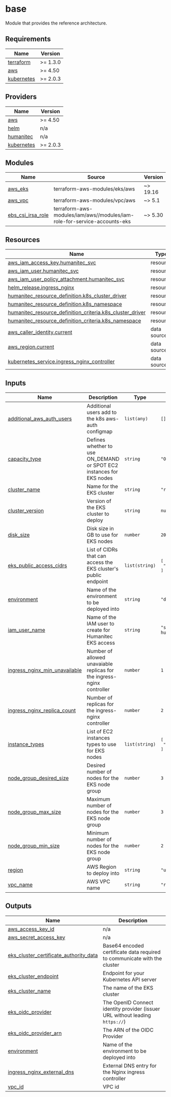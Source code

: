 # base 

Module that provides the reference architecture.

<!-- BEGIN_TF_DOCS -->
## Requirements

| Name | Version |
|------|---------|
| <a name="requirement_terraform"></a> [terraform](#requirement\_terraform) | >= 1.3.0 |
| <a name="requirement_aws"></a> [aws](#requirement\_aws) | >= 4.50 |
| <a name="requirement_kubernetes"></a> [kubernetes](#requirement\_kubernetes) | >= 2.0.3 |

## Providers

| Name | Version |
|------|---------|
| <a name="provider_aws"></a> [aws](#provider\_aws) | >= 4.50 |
| <a name="provider_helm"></a> [helm](#provider\_helm) | n/a |
| <a name="provider_humanitec"></a> [humanitec](#provider\_humanitec) | n/a |
| <a name="provider_kubernetes"></a> [kubernetes](#provider\_kubernetes) | >= 2.0.3 |

## Modules

| Name | Source | Version |
|------|--------|---------|
| <a name="module_aws_eks"></a> [aws\_eks](#module\_aws\_eks) | terraform-aws-modules/eks/aws | ~> 19.16 |
| <a name="module_aws_vpc"></a> [aws\_vpc](#module\_aws\_vpc) | terraform-aws-modules/vpc/aws | ~> 5.1 |
| <a name="module_ebs_csi_irsa_role"></a> [ebs\_csi\_irsa\_role](#module\_ebs\_csi\_irsa\_role) | terraform-aws-modules/iam/aws//modules/iam-role-for-service-accounts-eks | ~> 5.30 |

## Resources

| Name | Type |
|------|------|
| [aws_iam_access_key.humanitec_svc](https://registry.terraform.io/providers/hashicorp/aws/latest/docs/resources/iam_access_key) | resource |
| [aws_iam_user.humanitec_svc](https://registry.terraform.io/providers/hashicorp/aws/latest/docs/resources/iam_user) | resource |
| [aws_iam_user_policy_attachment.humanitec_svc](https://registry.terraform.io/providers/hashicorp/aws/latest/docs/resources/iam_user_policy_attachment) | resource |
| [helm_release.ingress_nginx](https://registry.terraform.io/providers/hashicorp/helm/latest/docs/resources/release) | resource |
| [humanitec_resource_definition.k8s_cluster_driver](https://registry.terraform.io/providers/humanitec/humanitec/latest/docs/resources/resource_definition) | resource |
| [humanitec_resource_definition.k8s_namespace](https://registry.terraform.io/providers/humanitec/humanitec/latest/docs/resources/resource_definition) | resource |
| [humanitec_resource_definition_criteria.k8s_cluster_driver](https://registry.terraform.io/providers/humanitec/humanitec/latest/docs/resources/resource_definition_criteria) | resource |
| [humanitec_resource_definition_criteria.k8s_namespace](https://registry.terraform.io/providers/humanitec/humanitec/latest/docs/resources/resource_definition_criteria) | resource |
| [aws_caller_identity.current](https://registry.terraform.io/providers/hashicorp/aws/latest/docs/data-sources/caller_identity) | data source |
| [aws_region.current](https://registry.terraform.io/providers/hashicorp/aws/latest/docs/data-sources/region) | data source |
| [kubernetes_service.ingress_nginx_controller](https://registry.terraform.io/providers/hashicorp/kubernetes/latest/docs/data-sources/service) | data source |

## Inputs

| Name | Description | Type | Default | Required |
|------|-------------|------|---------|:--------:|
| <a name="input_additional_aws_auth_users"></a> [additional\_aws\_auth\_users](#input\_additional\_aws\_auth\_users) | Additional users add to the k8s aws-auth configmap | `list(any)` | `[]` | no |
| <a name="input_capacity_type"></a> [capacity\_type](#input\_capacity\_type) | Defines whether to use ON\_DEMAND or SPOT EC2 instances for EKS nodes | `string` | `"ON_DEMAND"` | no |
| <a name="input_cluster_name"></a> [cluster\_name](#input\_cluster\_name) | Name for the EKS cluster | `string` | `"ref-arch"` | no |
| <a name="input_cluster_version"></a> [cluster\_version](#input\_cluster\_version) | Version of the EKS cluster to deploy | `string` | `null` | no |
| <a name="input_disk_size"></a> [disk\_size](#input\_disk\_size) | Disk size in GB to use for EKS nodes | `number` | `20` | no |
| <a name="input_eks_public_access_cidrs"></a> [eks\_public\_access\_cidrs](#input\_eks\_public\_access\_cidrs) | List of CIDRs that can access the EKS cluster's public endpoint | `list(string)` | <pre>[<br>  "0.0.0.0/0"<br>]</pre> | no |
| <a name="input_environment"></a> [environment](#input\_environment) | Name of the environment to be deployed into | `string` | `"development"` | no |
| <a name="input_iam_user_name"></a> [iam\_user\_name](#input\_iam\_user\_name) | Name of the IAM user to create for Humanitec EKS access | `string` | `"svc-humanitec"` | no |
| <a name="input_ingress_nginx_min_unavailable"></a> [ingress\_nginx\_min\_unavailable](#input\_ingress\_nginx\_min\_unavailable) | Number of allowed unavaiable replicas for the ingress-nginx controller | `number` | `1` | no |
| <a name="input_ingress_nginx_replica_count"></a> [ingress\_nginx\_replica\_count](#input\_ingress\_nginx\_replica\_count) | Number of replicas for the ingress-nginx controller | `number` | `2` | no |
| <a name="input_instance_types"></a> [instance\_types](#input\_instance\_types) | List of EC2 instances types to use for EKS nodes | `list(string)` | <pre>[<br>  "t3.large"<br>]</pre> | no |
| <a name="input_node_group_desired_size"></a> [node\_group\_desired\_size](#input\_node\_group\_desired\_size) | Desired number of nodes for the EKS node group | `number` | `3` | no |
| <a name="input_node_group_max_size"></a> [node\_group\_max\_size](#input\_node\_group\_max\_size) | Maximum number of nodes for the EKS node group | `number` | `3` | no |
| <a name="input_node_group_min_size"></a> [node\_group\_min\_size](#input\_node\_group\_min\_size) | Minimum number of nodes for the EKS node group | `number` | `2` | no |
| <a name="input_region"></a> [region](#input\_region) | AWS Region to deploy into | `string` | `"us-east-1"` | no |
| <a name="input_vpc_name"></a> [vpc\_name](#input\_vpc\_name) | AWS VPC name | `string` | `"ref-arch"` | no |

## Outputs

| Name | Description |
|------|-------------|
| <a name="output_aws_access_key_id"></a> [aws\_access\_key\_id](#output\_aws\_access\_key\_id) | n/a |
| <a name="output_aws_secret_access_key"></a> [aws\_secret\_access\_key](#output\_aws\_secret\_access\_key) | n/a |
| <a name="output_eks_cluster_certificate_authority_data"></a> [eks\_cluster\_certificate\_authority\_data](#output\_eks\_cluster\_certificate\_authority\_data) | Base64 encoded certificate data required to communicate with the cluster |
| <a name="output_eks_cluster_endpoint"></a> [eks\_cluster\_endpoint](#output\_eks\_cluster\_endpoint) | Endpoint for your Kubernetes API server |
| <a name="output_eks_cluster_name"></a> [eks\_cluster\_name](#output\_eks\_cluster\_name) | The name of the EKS cluster |
| <a name="output_eks_oidc_provider"></a> [eks\_oidc\_provider](#output\_eks\_oidc\_provider) | The OpenID Connect identity provider (issuer URL without leading `https://`) |
| <a name="output_eks_oidc_provider_arn"></a> [eks\_oidc\_provider\_arn](#output\_eks\_oidc\_provider\_arn) | The ARN of the OIDC Provider |
| <a name="output_environment"></a> [environment](#output\_environment) | Name of the environment to be deployed into |
| <a name="output_ingress_nginx_external_dns"></a> [ingress\_nginx\_external\_dns](#output\_ingress\_nginx\_external\_dns) | External DNS entry for the Nginx ingress controller |
| <a name="output_vpc_id"></a> [vpc\_id](#output\_vpc\_id) | VPC id |
<!-- END_TF_DOCS -->
